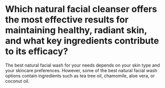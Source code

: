 # Which natural facial cleanser offers the most effective results for maintaining healthy, radiant skin, and what key ingredients contribute to its efficacy?

The best natural facial wash for your needs depends on your skin type and your skincare preferences. However, some of the best natural facial wash options contain ingredients such as tea tree oil, chamomile, aloe vera, or coconut oil.